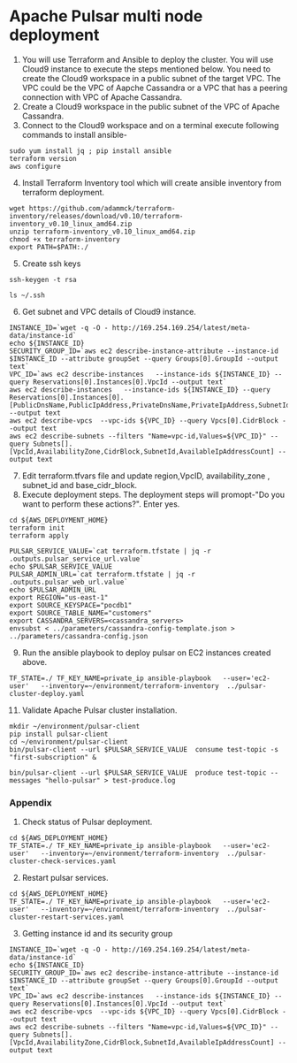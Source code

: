 # Apache Pulsar multi node deployment
1. You will use Terraform and Ansible to deploy the cluster. You will use Cloud9 instance to execute the steps mentioned below. You need to create the Cloud9 workspace in a public subnet of the target VPC. The VPC could be the VPC of Aapche Cassandra or a VPC that has a peering connection with VPC of Apache Cassandra. 
2. Create a Cloud9 workspace in the public subnet of the VPC of Apache Cassandra.
3. Connect to the Cloud9 workspace and on a terminal execute following commands to install ansible-
```shell
sudo yum install jq ; pip install ansible
terraform version
aws configure
```
4. Install Terraform Inventory tool which will create ansible inventory from terraform deployment.
```shell
wget https://github.com/adammck/terraform-inventory/releases/download/v0.10/terraform-inventory_v0.10_linux_amd64.zip
unzip terraform-inventory_v0.10_linux_amd64.zip 
chmod +x terraform-inventory
export PATH=$PATH:./
```
5. Create ssh keys
```shell
ssh-keygen -t rsa  

ls ~/.ssh
```
6. Get subnet and VPC details of Cloud9 instance.
```shell
INSTANCE_ID=`wget -q -O - http://169.254.169.254/latest/meta-data/instance-id`
echo ${INSTANCE_ID}
SECURITY_GROUP_ID=`aws ec2 describe-instance-attribute --instance-id $INSTANCE_ID --attribute groupSet --query Groups[0].GroupId --output text`
VPC_ID=`aws ec2 describe-instances   --instance-ids ${INSTANCE_ID} --query Reservations[0].Instances[0].VpcId --output text`
aws ec2 describe-instances   --instance-ids ${INSTANCE_ID} --query Reservations[0].Instances[0].[PublicDnsName,PublicIpAddress,PrivateDnsName,PrivateIpAddress,SubnetId,VpcId] --output text
aws ec2 describe-vpcs  --vpc-ids ${VPC_ID} --query Vpcs[0].CidrBlock --output text
aws ec2 describe-subnets --filters "Name=vpc-id,Values=${VPC_ID}" --query Subnets[].[VpcId,AvailabilityZone,CidrBlock,SubnetId,AvailableIpAddressCount] --output text

```

7. Edit terraform.tfvars file and update region,VpcID, availability_zone , subnet_id and base_cidr_block.
8. Execute deployment steps. The deployment steps will promopt-"Do you want to perform these actions?". Enter yes.
```shell
cd ${AWS_DEPLOYMENT_HOME}
terraform init
terraform apply
```

```
PULSAR_SERVICE_VALUE=`cat terraform.tfstate | jq -r .outputs.pulsar_service_url.value` 
echo $PULSAR_SERVICE_VALUE 
PULSAR_ADMIN_URL=`cat terraform.tfstate | jq -r .outputs.pulsar_web_url.value` 
echo $PULSAR_ADMIN_URL
export REGION="us-east-1"
export SOURCE_KEYSPACE="pocdb1"
export SOURCE_TABLE_NAME="customers"
export CASSANDRA_SERVERS=<cassandra_servers>
envsubst < ../parameters/cassandra-config-template.json > ../parameters/cassandra-config.json
```

9. Run the ansible playbook to deploy pulsar on EC2 instances created above.
```shell
TF_STATE=./ TF_KEY_NAME=private_ip ansible-playbook   --user='ec2-user'   --inventory=~/environment/terraform-inventory  ../pulsar-cluster-deploy.yaml
```
11. Validate Apache Pulsar cluster  installation. 
```shell
mkdir ~/environment/pulsar-client
pip install pulsar-client
cd ~/environment/pulsar-client
bin/pulsar-client --url $PULSAR_SERVICE_VALUE  consume test-topic -s "first-subscription" &

bin/pulsar-client --url $PULSAR_SERVICE_VALUE  produce test-topic --messages "hello-pulsar" > test-produce.log

```
### Appendix
1. Check status of Pulsar deployment. 
   
```
cd ${AWS_DEPLOYMENT_HOME}
TF_STATE=./ TF_KEY_NAME=private_ip ansible-playbook   --user='ec2-user'   --inventory=~/environment/terraform-inventory  ../pulsar-cluster-check-services.yaml

```
2. Restart pulsar services.

```
cd ${AWS_DEPLOYMENT_HOME}
TF_STATE=./ TF_KEY_NAME=private_ip ansible-playbook   --user='ec2-user'   --inventory=~/environment/terraform-inventory  ../pulsar-cluster-restart-services.yaml

```

3. Getting instance id and its security group
```shell
INSTANCE_ID=`wget -q -O - http://169.254.169.254/latest/meta-data/instance-id`
echo ${INSTANCE_ID} 
SECURITY_GROUP_ID=`aws ec2 describe-instance-attribute --instance-id $INSTANCE_ID --attribute groupSet --query Groups[0].GroupId --output text`
VPC_ID=`aws ec2 describe-instances   --instance-ids ${INSTANCE_ID} --query Reservations[0].Instances[0].VpcId --output text`
aws ec2 describe-vpcs  --vpc-ids ${VPC_ID} --query Vpcs[0].CidrBlock --output text
aws ec2 describe-subnets --filters "Name=vpc-id,Values=${VPC_ID}" --query Subnets[].[VpcId,AvailabilityZone,CidrBlock,SubnetId,AvailableIpAddressCount] --output text
```


